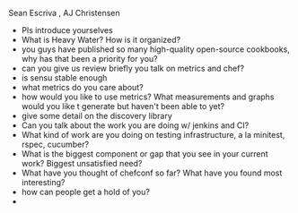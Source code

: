 
Sean Escriva , AJ Christensen

* Pls introduce yourselves
* What is Heavy Water? How is it organized?
* you guys have published so many high-quality open-source cookbooks,
  why has that been a priority for you?
* can you give us review briefly you talk on metrics and chef?
* is sensu stable enough
* what metrics do you care about?
* how would you like to use metrics? What measurements and graphs
  would you like t generate but haven't been able to yet?
* give some detail on the discovery library
* Can you talk about the work you are doing w/ jenkins and CI?
* What kind of work are you doing on testing infrastructure, a la
  minitest, rspec, cucumber?
* What is the biggest component or gap that you see in your current
  work? Biggest unsatisfied need?
* What have you thought of chefconf so far? What have you found most
  interesting?
* how can people get a hold of you?
* 
